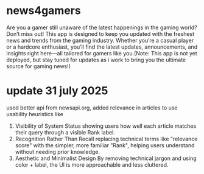 # news4gamers
Are you a gamer still unaware of the latest happenings in the gaming world? Don’t miss out! This app is designed to keep you updated with the freshest news and trends from the gaming industry. Whether you’re a casual player or a hardcore enthusiast, you’ll find the latest updates, announcements, and insights right here—all tailored for gamers like you.(Note: This app is not yet deployed, but stay tuned for updates as i work to bring you the ultimate source for gaming news!)
# update 31 july 2025
used better api from newsapi.org, added relevance in articles to use usability heuristics like
1. Visibility of System Status
showing users how well each article matches their query through a visible Rank label.
2. Recognition Rather Than Recall
replacing technical terms like "relevance score" with the simpler, more familiar "Rank", helping users understand without needing prior knowledge.
3. Aesthetic and Minimalist Design
By removing technical jargon and using color + label, the UI is more approachable and less cluttered.
